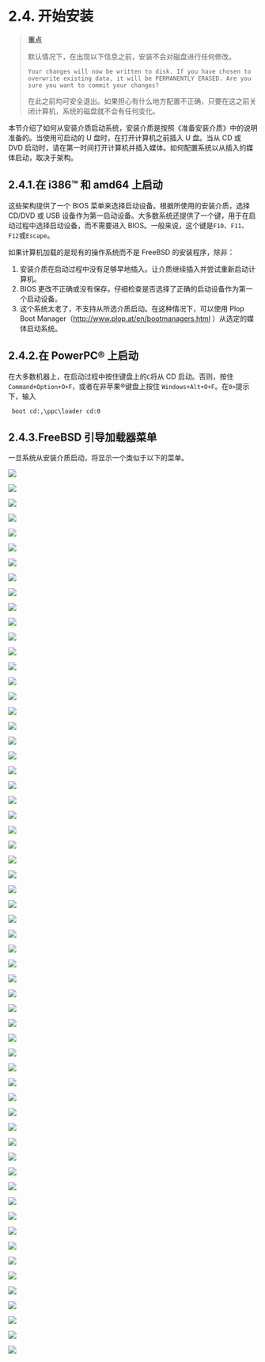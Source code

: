 # 2.4. 开始安装

> **重点**
>
> 默认情况下，在出现以下信息之前，安装不会对磁盘进行任何修改。
>
> `Your changes will now be written to disk. If you have chosen to overwrite existing data, it will be PERMANENTLY ERASED. Are you sure you want to commit your changes?`
>
> 在此之前均可安全退出。如果担心有什么地方配置不正确，只要在这之前关闭计算机，系统的磁盘就不会有任何变化。

本节介绍了如何从安装介质启动系统，安装介质是按照《准备安装介质》中的说明准备的。当使用可启动的 U 盘时，在打开计算机之前插入 U 盘。当从 CD 或 DVD 启动时，请在第一时间打开计算机并插入媒体。如何配置系统以从插入的媒体启动，取决于架构。

## 2.4.1.在 i386™ 和 amd64 上启动

这些架构提供了一个 BIOS 菜单来选择启动设备。根据所使用的安装介质，选择 CD/DVD 或 USB 设备作为第一启动设备。大多数系统还提供了一个键，用于在启动过程中选择启动设备，而不需要进入 BIOS。一般来说，这个键是`F10`、`F11`、`F12`或`Escape`。

如果计算机加载的是现有的操作系统而不是 FreeBSD 的安装程序，除非：

1. 安装介质在启动过程中没有足够早地插入。让介质继续插入并尝试重新启动计算机。
2. BIOS 更改不正确或没有保存。仔细检查是否选择了正确的启动设备作为第一个启动设备。
3. 这个系统太老了，不支持从所选介质启动。在这种情况下，可以使用 Plop Boot Manager（http://www.plop.at/en/bootmanagers.html ）从选定的媒体启动系统。

## 2.4.2.在 PowerPC® 上启动

在大多数机器上，在启动过程中按住键盘上的`C`将从 CD 启动。否则，按住 `Command+Option+O+F`，或者在非苹果®键盘上按住 `Windows+Alt+O+F`。在`0>`提示下，输入

```
 boot cd:,\ppc\loader cd:0
```

## 2.4.3.FreeBSD 引导加载器菜单

一旦系统从安装介质启动，将显示一个类似于以下的菜单。



![](../.gitbook/assets/1.png)

![](../.gitbook/assets/2.png)

![](../.gitbook/assets/3.png)

![](../.gitbook/assets/4.png)

![](../.gitbook/assets/5.png)

![](../.gitbook/assets/6.png)

![](../.gitbook/assets/7.png)

![](../.gitbook/assets/8.png)

![](../.gitbook/assets/9.png)

![](../.gitbook/assets/10.png)

![](../.gitbook/assets/11.png)

![](../.gitbook/assets/12.png)

![](../.gitbook/assets/13.png)

![](../.gitbook/assets/14.png)

![](../.gitbook/assets/15.png)

![](../.gitbook/assets/16.png)

![](../.gitbook/assets/17.png)

![](../.gitbook/assets/18.png)

![](../.gitbook/assets/19.png)

![](../.gitbook/assets/20.png)

![](../.gitbook/assets/21.png)

![](../.gitbook/assets/22.png)

![](../.gitbook/assets/23.png)

![](../.gitbook/assets/24.png)

![](../.gitbook/assets/25.png)

![](../.gitbook/assets/26.png)

![](../.gitbook/assets/27.png)

![](../.gitbook/assets/28.png)

![](../.gitbook/assets/29.png)

![](../.gitbook/assets/30.png)

![](../.gitbook/assets/31.png)

![](../.gitbook/assets/32.png)

![](../.gitbook/assets/33.png)

![](../.gitbook/assets/34.png)

![](../.gitbook/assets/35.png)

![](../.gitbook/assets/36.png)

![](../.gitbook/assets/37.png)

![](../.gitbook/assets/38.png)

![](../.gitbook/assets/39.png)

![](../.gitbook/assets/40.png)

![](../.gitbook/assets/41.png)

![](../.gitbook/assets/42.png)

![](../.gitbook/assets/43.png)

![](../.gitbook/assets/44.png)

![](../.gitbook/assets/45.png)

![](../.gitbook/assets/46.png)

![](../.gitbook/assets/47.png)

![](../.gitbook/assets/48.png)

![](../.gitbook/assets/49.png)

![](../.gitbook/assets/50.png)

![](../.gitbook/assets/51.png)

![](../.gitbook/assets/52.png)

![](../.gitbook/assets/53.png)

![](../.gitbook/assets/54.png)

![](../.gitbook/assets/55.png)

![](../.gitbook/assets/56.png)

![](../.gitbook/assets/57.png)

![](../.gitbook/assets/58.png)

![](../.gitbook/assets/59.png)

![](../.gitbook/assets/60.png)
